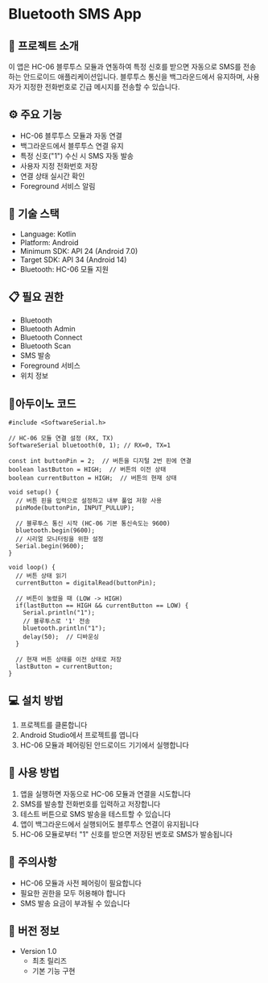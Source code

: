 # Bluetooth SMS App

## 📱 프로젝트 소개
이 앱은 HC-06 블루투스 모듈과 연동하여 특정 신호를 받으면 자동으로 SMS를 전송하는 안드로이드 애플리케이션입니다. 블루투스 통신을 백그라운드에서 유지하며, 사용자가 지정한 전화번호로 긴급 메시지를 전송할 수 있습니다.

## ⚙️ 주요 기능
- HC-06 블루투스 모듈과 자동 연결
- 백그라운드에서 블루투스 연결 유지
- 특정 신호("1") 수신 시 SMS 자동 발송
- 사용자 지정 전화번호 저장
- 연결 상태 실시간 확인
- Foreground 서비스 알림

## 🔧 기술 스택
- Language: Kotlin
- Platform: Android
- Minimum SDK: API 24 (Android 7.0)
- Target SDK: API 34 (Android 14)
- Bluetooth: HC-06 모듈 지원

## 📋 필요 권한
- Bluetooth
- Bluetooth Admin
- Bluetooth Connect
- Bluetooth Scan
- SMS 발송
- Foreground 서비스
- 위치 정보

## 📝아두이노 코드
```
#include <SoftwareSerial.h>

// HC-06 모듈 연결 설정 (RX, TX)
SoftwareSerial bluetooth(0, 1); // RX=0, TX=1

const int buttonPin = 2;  // 버튼을 디지털 2번 핀에 연결
boolean lastButton = HIGH;  // 버튼의 이전 상태
boolean currentButton = HIGH;  // 버튼의 현재 상태

void setup() {
  // 버튼 핀을 입력으로 설정하고 내부 풀업 저항 사용
  pinMode(buttonPin, INPUT_PULLUP);
  
  // 블루투스 통신 시작 (HC-06 기본 통신속도는 9600)
  bluetooth.begin(9600);
  // 시리얼 모니터링을 위한 설정
  Serial.begin(9600);
}

void loop() {
  // 버튼 상태 읽기
  currentButton = digitalRead(buttonPin);

  // 버튼이 눌렸을 때 (LOW -> HIGH)
  if(lastButton == HIGH && currentButton == LOW) {
    Serial.println("1");
    // 블루투스로 '1' 전송
    bluetooth.println("1");
    delay(50);  // 디바운싱
  }

  // 현재 버튼 상태를 이전 상태로 저장
  lastButton = currentButton;
}
```


## 💻 설치 방법
1. 프로젝트를 클론합니다
2. Android Studio에서 프로젝트를 엽니다
3. HC-06 모듈과 페어링된 안드로이드 기기에서 실행합니다

## 🚀 사용 방법
1. 앱을 실행하면 자동으로 HC-06 모듈과 연결을 시도합니다
2. SMS를 발송할 전화번호를 입력하고 저장합니다
3. 테스트 버튼으로 SMS 발송을 테스트할 수 있습니다
4. 앱이 백그라운드에서 실행되어도 블루투스 연결이 유지됩니다
5. HC-06 모듈로부터 "1" 신호를 받으면 저장된 번호로 SMS가 발송됩니다

## 📝 주의사항
- HC-06 모듈과 사전 페어링이 필요합니다
- 필요한 권한을 모두 허용해야 합니다
- SMS 발송 요금이 부과될 수 있습니다

## 🔄 버전 정보
- Version 1.0
  - 최초 릴리즈
  - 기본 기능 구현
